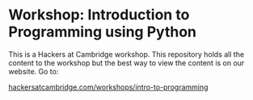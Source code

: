 # Workshop: Introduction to Programming using Python

This is a Hackers at Cambridge workshop. This repository holds all the content to the workshop but the best way to view the content is on our website. Go to:

[hackersatcambridge.com/workshops/intro-to-programming](https://hackersatcambridge.com/workshops/intro-to-programming)
